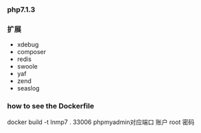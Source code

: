 ### php7.1.3

### 扩展
* xdebug
* composer
* redis
* swoole
* yaf
* zend
* seaslog


### how to see the Dockerfile

docker build -t lnmp7 .
33006   phpmyadmin对应端口
账户 root
密码 






